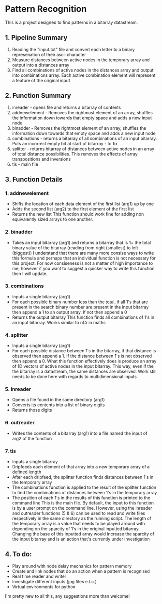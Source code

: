 # Pattern Recognition

This is a project designed to find patterns in a bitarray datastream. 

## 1. Pipeline Summary

1. Reading the "input.txt" file and convert each letter to a binary represenation of their ascii character
4. Measure distances between active nodes in the temporary array and output into a distances array
5. Find all combinations of active nodes in the distances array and output into combinations array. Each active combination element will represent a feature of the original input

## 2. Function Summary

1. inreader - opens file and returns a bitarray of contents
2. addnewelement - Removes the rightmost element of an array, shuffles the information down towards that empty space and adds a new input node	
3. binadder - Removes the rightmost element of an array, shuffles the information down towards that empty space and adds a new input node
4. combinations - returns a bitarray of all combinations of an input bitarray. Puts an incorrect empty bit at start of bitarray - to fix
5. splitter - returns bitarray of distances between active nodes in an array of total distance possibilities. This removes the effects of array transpositions and inversions
6. tis - main file

## 3. Function Details

### 1. addnewelement
* Shifts the location of each data element of the first list (arg1) up by one
* Adds the second list (arg2) to the first element of the first list
* Returns the new list
This function should work fine for adding non equivalently sized arrays to one another.

### 2. binadder 
* Takes an input bitarray (arg1) and returns a bitarray that is 1+ the total binary value of the bitarray (reading from right (smallest) to left (biggest)) 
I understand that there are many more consise ways to write this formula and perhaps that an individual function is not necessary for this project. For now consiseness is not a matter of high importance to me, however if you want to suggest a quicker way to write this function then I will update.

### 3. combinations
* Inputs a single bitarray (arg1)
* For each possible binary number less than the total, if all 1's that are present in the search binary number are present in the input bitarray then append a 1 to an output array. If not then append a 0
* Returns the output bitarray
This function finds all combinations of 1's in an input bitarray. Works similar to nCr in maths

### 4. splitter
* Inputs a single bitarray (arg1) 
* For each possible distance between 1's in the bitarray, if that distance is observed then append a 1. If the distance between 1's is not observed then append a 0.
What this function effectively does is produce an array of 1D vectors of active nodes in the input bitarray. This way, even if the the bitarray is a datastream, the same distances are observed. Work still needs to be done here with regards to multidimensional inputs

### 5. inreader
* Opens a file found in the same directory (arg1)
* Converts its contents into a list of binary digits 
* Returns those digits 

### 6. outreader
* Writes the contents of a bitarray (arg1) into a file named the input of arg2 of the function

### 7. tis
* Inputs a single bitarray
* Dripfeeds each element of that array into a new temporary array of a defined length
* After each dripfeed, the splitter function finds distances between 1's in the temporary array
* The combinations function is applied to the result of the splitter function to find the combinations of distances between 1's in the temporary array
* The position of each 1's in the results of this function is printed to the command line
This is the main file. By default, the input to this function is by a user prompt on the command line. However, using the inreader and outreader functions (5 & 6) can be used to read and write files respectively in the same directory as the running script. The length of the temporary array is a value that needs to be played around with depending on the sparcity of 1's in the original inputted bitarray. Changing the base of this inputted array would increase the sparcity of the input bitarray and is an action that's currently under investigation 

## 4. To do:

- Play around with node delay mechanics for pattern memory
- Create and link nodes that do an action when a pattern is recognised
- Real time reader and writer
- Investigate different inputs (jpg files e.t.c.)
- Virtual environments for python

I'm pretty new to all this, any suggestions more than welcome! 
